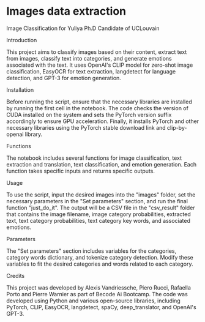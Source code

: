 # Images data extraction
Image Classification for Yuliya Ph.D Candidate of UCLouvain


Introduction

This project aims to classify images based on their content, extract text from images, classify text into categories, and generate emotions associated with the text. It uses OpenAI's CLIP model for zero-shot image classification, EasyOCR for text extraction, langdetect for language detection, and GPT-3 for emotion generation.


Installation

Before running the script, ensure that the necessary libraries are installed by running the first cell in the notebook. The code checks the version of CUDA installed on the system and sets the PyTorch version suffix accordingly to ensure GPU acceleration. Finally, it installs PyTorch and other necessary libraries using the PyTorch stable download link and clip-by-openai library.

Functions

The notebook includes several functions for image classification, text extraction and translation, text classification, and emotion generation. Each function takes specific inputs and returns specific outputs.

Usage

To use the script, input the desired images into the "images" folder, set the necessary parameters in the "Set parameters" section, and run the final function "just_do_it". The output will be a CSV file in the "csv_result" folder that contains the image filename, image category probabilities, extracted text, text category probabilities, text category key words, and associated emotions.

Parameters

The "Set parameters" section includes variables for the categories, category words dictionary, and tokenize category detection. Modify these variables to fit the desired categories and words related to each category.

Credits

This project was developed by Alexis Vandriessche, Piero Rucci, Rafaella Porto and Pierre Warnier as part of Becode Ai Bootcamp. The code was developed using Python and various open-source libraries, including PyTorch, CLIP, EasyOCR, langdetect, spaCy, deep_translator, and OpenAI's GPT-3.
